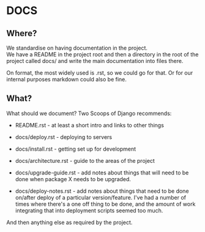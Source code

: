 
DOCS
====

Where?
------

We standardise on having documentation in the project.  
We have a README in the project root and then a directory in the root of the
project called docs/ and write the main documentation into files there.

On format, the most widely used is .rst, so we could go for that.  Or
for our internal purposes markdown could also be fine.  

What?
-----

What should we document?  Two Scoops of Django recommends:

- README.rst - at least a short intro and links to other things

- docs/deploy.rst - deploying to servers

- docs/install.rst - getting set up for development

- docs/architecture.rst - guide to the areas of the project

- docs/upgrade-guide.rst - add notes about things that will need to be
  done when package X needs to be upgraded.

- docs/deploy-notes.rst - add notes about things that need to be done
  on/after deploy of a particular version/feature.  I've had a number of
  times where there's a one off thing to be done, and the amount of work
  integrating that into deployment scripts seemed too much.

And then anything else as required by the project.

